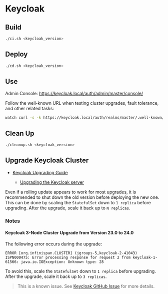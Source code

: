 # Keycloak

## Build

```bash
./ci.sh <keycloak_version>
```

## Deploy

```bash
./cd.sh <keycloak_version>
```

## Use

Admin Console: https://keycloak.local/auth/admin/master/console/

Follow the well-known URL when testing cluster upgrades, fault tolerance, and other related tasks:

```bash
watch curl -s -k https://keycloak.local/auth/realms/master/.well-known/openid-configuration
```

## Clean Up

```bash
./cleanup.sh <keycloak_version>
```

## Upgrade Keycloak Cluster

- [Keycloak Upgrading Guide](https://www.keycloak.org/docs/latest/upgrading/index.html)

  - [Upgrading the Keycloak server](https://www.keycloak.org/docs/latest/upgrading/index.html#_upgrading)

Even if a rolling update appears to work for most upgrades, it is recommended to shut down the old version before deploying the new one. This can be done by scaling the `StatefulSet` down to `1 replica` before upgrading. After the upgrade, scale it back up to `N replicas`.

### Notes

#### Keycloak 3-Node Cluster Upgrade from Version 23.0 to 24.0

The following error occurs during the upgrade:

```text
ERROR [org.infinispan.CLUSTER] (jgroups-5,keycloak-2-41043) ISPN000475: Error processing response for request 2 from keycloak-1-61566: java.io.IOException: Unknown type: 28
```

To avoid this, scale the `StatefulSet` down to `1 replica` before upgrading. After the upgrade, scale it back up to `3 replicas`.

> This is a known issue. See [Keycloak GitHub Issue](https://github.com/keycloak/keycloak/issues/28617) for more details.
